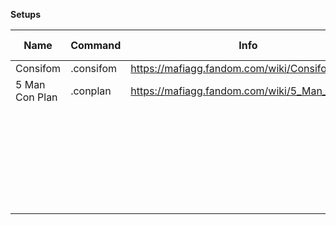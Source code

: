 **Setups**

| Name           | Command   | Info                                          | Players | Start            | Role reveal | Force vote | Majority vote | Extra KP | Deadlock | Hide setup | Codes                            |
|----------------|-----------|-----------------------------------------------|---------|------------------|-------------|------------|---------------|----------|----------|------------|----------------------------------|
| Consifom       | .consifom | https://mafiagg.fandom.com/wiki/Consifom      | 3       | night            | on          | no         | 1/2           | off      | init     | no         | 19a1b5a1b61a1                    |
| 5 Man Con Plan | .conplan  | https://mafiagg.fandom.com/wiki/5_Man_Conplan | 5       | night            | off         | no         | no            | off      | init     | no         | 1547802152a1b18a1b31a1b40a1b52a1 |
|                |           |                                               |         |                  |             |            |               |          |          |            |                                  |
|                |           |                                               |         |                  |             |            |               |          |          |            |                                  |
|                |           |                                               |         |                  |             |            |               |          |          |            |                                  |
|                |           |                                               |         |                  |             |            |               |          |          |            |                                  |
|                |           |                                               |         |                  |             |            |               |          |          |            |                                  |
|                |           |                                               |         |                  |             |            |               |          |          |            |                                  |
|                |           |                                               |         |                  |             |            |               |          |          |            |                                  |
|                |           |                                               |         |                  |             |            |               |          |          |            |                                  |
|                |           |                                               |         |                  |             |            |               |          |          |            |                                  |
|                |           |                                               |         | day (informed)   | alignment   | yes        | 2/3           | 2kp0     | resp     | yes        |                                  |
|                |           |                                               |         | day (uninformed) |             |            |               | 2kp2     | rand     |            |                                  |
|                |           |                                               |         |                  |             |            |               |          | off      |            |                                  |